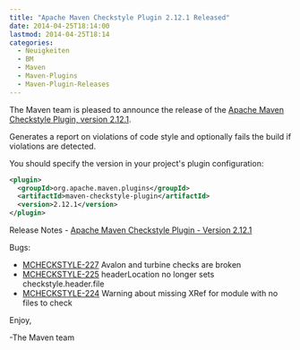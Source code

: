 ```yaml
---
title: "Apache Maven Checkstyle Plugin 2.12.1 Released"
date: 2014-04-25T18:14:00
lastmod: 2014-04-25T18:14
categories:
  - Neuigkeiten
  - BM
  - Maven
  - Maven-Plugins
  - Maven-Plugin-Releases
---
```

The Maven team is pleased to announce the release of the 
[Apache Maven Checkstyle Plugin, version 2.12.1](http://maven.apache.org/plugins/maven-checkstyle-plugin/).

Generates a report on violations of code style and optionally fails the build if violations are detected.

You should specify the version in your project's plugin configuration:

```xml
<plugin>
  <groupId>org.apache.maven.plugins</groupId>
  <artifactId>maven-checkstyle-plugin</artifactId>
  <version>2.12.1</version>
</plugin>
```

<!-- more -->

Release Notes - [Apache Maven Checkstyle Plugin - Version 2.12.1](http://jira.codehaus.org/secure/ReleaseNote.jspa?projectId=11127&version=20236)

Bugs:

 * [MCHECKSTYLE-227](https://issues.apache.org/jira/browse/MCHECKSTYLE-227) Avalon and turbine checks are broken
 * [MCHECKSTYLE-225](https://issues.apache.org/jira/browse/MCHECKSTYLE-225) headerLocation no longer sets checkstyle.header.file
 * [MCHECKSTYLE-224](https://issues.apache.org/jira/browse/MCHECKSTYLE-224) Warning about missing XRef for module with no files to check


Enjoy,

-The Maven team
